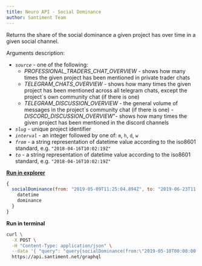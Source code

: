 ```yaml
---
title: Neuro API - Social Dominance
author: Santiment Team
---
```


Returns the share of the social dominance a given project has over time
in a given social channel.

Arguments description:

-   *`source`* - one of the following:
    - *PROFESSIONAL\_TRADERS\_CHAT\_OVERVIEW* - shows how many times the
    given project has been mentioned in private trader chats
    - *TELEGRAM\_CHATS\_OVERVIEW* - shows how many times the given project
    has been mentioned across all telegram chats, except the project`s
    own community chat (if there is one)
    - *TELEGRAM\_DISCUSSION\_OVERVIEW* - the general volume of messages in
    the project`s community chat (if there is one)
    -*DISCORD\_DISCUSSION\_OVERVIEW*\"- shows how many times the given
    project has been mentioned in the discord channels
-   *`slug`* - unique project identifier
-   *`interval`* - an integer followed by one of: `m`, `h`, `d`, `w`
-   *`from`* - a string representation of datetime value according to the
    iso8601 standard, e.g. `"2018-04-16T10:02:19Z"`
-   *`to`* - a string representation of datetime value according to the
    iso8601 standard, e.g. `"2018-04-16T10:02:19Z"`

[**Run in
explorer**](https://api.santiment.net/graphiql?variables=%7B%7D&query=%7B%0A%20%20socialDominance(from%3A%20%222019-05-09T11%3A25%3A04.894Z%22%2C%20to%3A%20%222019-06-23T11%3A25%3A04.894Z%22%2C%20slug%3A%20%22ethereum%22%2C%20interval%3A%20%221d%22%2C%20source%3A%20ALL)%20%7B%0A%20%20%20%20datetime%0A%20%20%20%20dominance%0A%20%20%7D%0A%7D%0A)

```js
{
  socialDominance(from: "2019-05-09T11:25:04.894Z", to: "2019-06-23T11:25:04.894Z", slug: "ethereum", interval: "1d", source: ALL) {
    datetime
    dominance
  }
}
```

**Run in terminal**

```sh
curl \
  -X POST \
  -H "Content-Type: application/json" \
  --data '{ "query": "query{socialDominance(from:\"2019-05-10T00:00:00.000Z\",slug:\"ethereum\",interval:\"1d\",source:ALL,to:\"2019-06-23T00:00:00.000Z\"){datetime, dominance}}" }' \
  https://api.santiment.net/graphql
```
